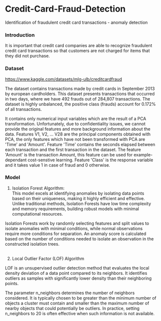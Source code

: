 # Credit-Card-Fraud-Detection
Identification of fraudulent credit card transactions - anomaly detection

### Introduction
It is important that credit card companies are able to recognize fraudulent credit card transactions so that customers are not charged for items that they did not purchase.

### Dataset
https://www.kaggle.com/datasets/mlg-ulb/creditcardfraud <br>

The dataset contains transactions made by credit cards in September 2013 by european cardholders. This dataset presents transactions that occurred in two days, where we have 492 frauds out of 284,807 transactions. The dataset is highly unbalanced, the positive class (frauds) account for 0.172% of all transactions. <br>

It contains only numerical input variables which are the result of a PCA transformation. Unfortunately, due to confidentiality issues, we cannot provide the original features and more background information about the data. Features V1, V2, ... V28 are the principal components obtained with PCA, the only features which have not been transformed with PCA are 'Time' and 'Amount'. Feature 'Time' contains the seconds elapsed between each transaction and the first transaction in the dataset. The feature 'Amount' is the transaction Amount, this feature can be used for example-dependant cost-senstive learning. Feature 'Class' is the response variable and it takes value 1 in case of fraud and 0 otherwise. <br>

### Model

1. Isolation Forest Algorithm: <br>
This model excels at identifying anomalies by isolating data points based on their uniqueness, making it highly efficient and effective. Unlike traditional methods, Isolation Forests have low time complexity and memory requirements, building robust models with minimal computational resources. <br> 

Isolation Forests work by randomly selecting features and split values to isolate anomalies with minimal conditions, while normal observations require more conditions for separation. An anomaly score is calculated based on the number of conditions needed to isolate an observation in the constructed isolation trees. <br> <br>

2. Local Outlier Factor (LOF) Algorithm <br> 

LOF is an unsupervised outlier detection method that evaluates the local density deviation of a data point compared to its neighbors. It identifies outliers as samples with significantly lower density than their neighboring points. <br>

The parameter n_neighbors determines the number of neighbors considered. It is typically chosen to be greater than the minimum number of objects a cluster must contain and smaller than the maximum number of nearby objects that could potentially be outliers. In practice, setting n_neighbors to 20 is often effective when such information is not available.
